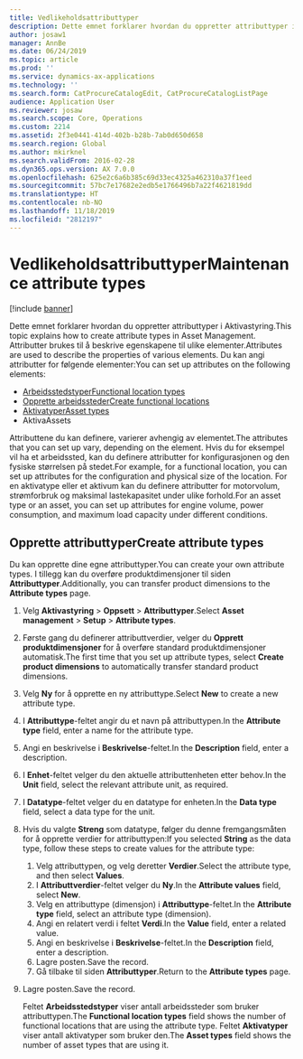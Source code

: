 ```yaml
---
title: Vedlikeholdsattributtyper
description: Dette emnet forklarer hvordan du oppretter attributtyper i Aktivastyring.
author: josaw1
manager: AnnBe
ms.date: 06/24/2019
ms.topic: article
ms.prod: ''
ms.service: dynamics-ax-applications
ms.technology: ''
ms.search.form: CatProcureCatalogEdit, CatProcureCatalogListPage
audience: Application User
ms.reviewer: josaw
ms.search.scope: Core, Operations
ms.custom: 2214
ms.assetid: 2f3e0441-414d-402b-b28b-7ab0d650d658
ms.search.region: Global
ms.author: mkirknel
ms.search.validFrom: 2016-02-28
ms.dyn365.ops.version: AX 7.0.0
ms.openlocfilehash: 625e2c6a6b385c69d33ec4325a462310a37f1eed
ms.sourcegitcommit: 57bc7e17682e2edb5e1766496b7a22f4621819dd
ms.translationtype: HT
ms.contentlocale: nb-NO
ms.lasthandoff: 11/18/2019
ms.locfileid: "2812197"
---
```

# <a name="maintenance-attribute-types"></a><span data-ttu-id="091e8-103">Vedlikeholdsattributtyper</span><span class="sxs-lookup"><span data-stu-id="091e8-103">Maintenance attribute types</span></span>

[!include [banner](../../includes/banner.md)]

 

<span data-ttu-id="091e8-104">Dette emnet forklarer hvordan du oppretter attributtyper i Aktivastyring.</span><span class="sxs-lookup"><span data-stu-id="091e8-104">This topic explains how to create attribute types in Asset Management.</span></span> <span data-ttu-id="091e8-105">Attributter brukes til å beskrive egenskapene til ulike elementer.</span><span class="sxs-lookup"><span data-stu-id="091e8-105">Attributes are used to describe the properties of various elements.</span></span> <span data-ttu-id="091e8-106">Du kan angi attributter for følgende elementer:</span><span class="sxs-lookup"><span data-stu-id="091e8-106">You can set up attributes on the following elements:</span></span>

- [<span data-ttu-id="091e8-107">Arbeidsstedstyper</span><span class="sxs-lookup"><span data-stu-id="091e8-107">Functional location types</span></span>](../setup-for-functional-locations/functional-location-types.md)
- [<span data-ttu-id="091e8-108">Opprette arbeidssteder</span><span class="sxs-lookup"><span data-stu-id="091e8-108">Create functional locations</span></span>](../functional-locations/create-functional-locations.md)
- [<span data-ttu-id="091e8-109">Aktivatyper</span><span class="sxs-lookup"><span data-stu-id="091e8-109">Asset types</span></span>](../setup-for-objects/object-types.md)
- <span data-ttu-id="091e8-110">Aktiva</span><span class="sxs-lookup"><span data-stu-id="091e8-110">Assets</span></span>

<span data-ttu-id="091e8-111">Attributtene du kan definere, varierer avhengig av elementet.</span><span class="sxs-lookup"><span data-stu-id="091e8-111">The attributes that you can set up vary, depending on the element.</span></span> <span data-ttu-id="091e8-112">Hvis du for eksempel vil ha et arbeidssted, kan du definere attributter for konfigurasjonen og den fysiske størrelsen på stedet.</span><span class="sxs-lookup"><span data-stu-id="091e8-112">For example, for a functional location, you can set up attributes for the configuration and physical size of the location.</span></span> <span data-ttu-id="091e8-113">For en aktivatype eller et aktivum kan du definere attributter for motorvolum, strømforbruk og maksimal lastekapasitet under ulike forhold.</span><span class="sxs-lookup"><span data-stu-id="091e8-113">For an asset type or an asset, you can set up attributes for engine volume, power consumption, and maximum load capacity under different conditions.</span></span>

## <a name="create-attribute-types"></a><span data-ttu-id="091e8-114">Opprette attributtyper</span><span class="sxs-lookup"><span data-stu-id="091e8-114">Create attribute types</span></span>

<span data-ttu-id="091e8-115">Du kan opprette dine egne attributtyper.</span><span class="sxs-lookup"><span data-stu-id="091e8-115">You can create your own attribute types.</span></span> <span data-ttu-id="091e8-116">I tillegg kan du overføre produktdimensjoner til siden **Attributtyper**.</span><span class="sxs-lookup"><span data-stu-id="091e8-116">Additionally, you can transfer product dimensions to the **Attribute types** page.</span></span>

1. <span data-ttu-id="091e8-117">Velg **Aktivastyring** \> **Oppsett** \> **Attributtyper**.</span><span class="sxs-lookup"><span data-stu-id="091e8-117">Select **Asset management** \> **Setup** \> **Attribute types**.</span></span>
2. <span data-ttu-id="091e8-118">Første gang du definerer attributtverdier, velger du **Opprett produktdimensjoner** for å overføre standard produktdimensjoner automatisk.</span><span class="sxs-lookup"><span data-stu-id="091e8-118">The first time that you set up attribute types, select **Create product dimensions** to automatically transfer standard product dimensions.</span></span>
3. <span data-ttu-id="091e8-119">Velg **Ny** for å opprette en ny attributtype.</span><span class="sxs-lookup"><span data-stu-id="091e8-119">Select **New** to create a new attribute type.</span></span>
4. <span data-ttu-id="091e8-120">I **Attributtype**-feltet angir du et navn på attributtypen.</span><span class="sxs-lookup"><span data-stu-id="091e8-120">In the **Attribute type** field, enter a name for the attribute type.</span></span>
5. <span data-ttu-id="091e8-121">Angi en beskrivelse i **Beskrivelse**-feltet.</span><span class="sxs-lookup"><span data-stu-id="091e8-121">In the **Description** field, enter a description.</span></span>
6. <span data-ttu-id="091e8-122">I **Enhet**-feltet velger du den aktuelle attributtenheten etter behov.</span><span class="sxs-lookup"><span data-stu-id="091e8-122">In the **Unit** field, select the relevant attribute unit, as required.</span></span>
7. <span data-ttu-id="091e8-123">I **Datatype**-feltet velger du en datatype for enheten.</span><span class="sxs-lookup"><span data-stu-id="091e8-123">In the **Data type** field, select a data type for the unit.</span></span>
8. <span data-ttu-id="091e8-124">Hvis du valgte **Streng** som datatype, følger du denne fremgangsmåten for å opprette verdier for attributtypen:</span><span class="sxs-lookup"><span data-stu-id="091e8-124">If you selected **String** as the data type, follow these steps to create values for the attribute type:</span></span>

    1. <span data-ttu-id="091e8-125">Velg attributtypen, og velg deretter **Verdier**.</span><span class="sxs-lookup"><span data-stu-id="091e8-125">Select the attribute type, and then select **Values**.</span></span>
    2. <span data-ttu-id="091e8-126">I **Attributtverdier**-feltet velger du **Ny**.</span><span class="sxs-lookup"><span data-stu-id="091e8-126">In the **Attribute values** field, select **New**.</span></span>
    3. <span data-ttu-id="091e8-127">Velg en attributtype (dimensjon) i **Attributtype**-feltet.</span><span class="sxs-lookup"><span data-stu-id="091e8-127">In the **Attribute type** field, select an attribute type (dimension).</span></span>
    4. <span data-ttu-id="091e8-128">Angi en relatert verdi i feltet **Verdi**.</span><span class="sxs-lookup"><span data-stu-id="091e8-128">In the **Value** field, enter a related value.</span></span>
    5. <span data-ttu-id="091e8-129">Angi en beskrivelse i **Beskrivelse**-feltet.</span><span class="sxs-lookup"><span data-stu-id="091e8-129">In the **Description** field, enter a description.</span></span>
    6. <span data-ttu-id="091e8-130">Lagre posten.</span><span class="sxs-lookup"><span data-stu-id="091e8-130">Save the record.</span></span>
    7. <span data-ttu-id="091e8-131">Gå tilbake til siden **Attributtyper**.</span><span class="sxs-lookup"><span data-stu-id="091e8-131">Return to the **Attribute types** page.</span></span>

9. <span data-ttu-id="091e8-132">Lagre posten.</span><span class="sxs-lookup"><span data-stu-id="091e8-132">Save the record.</span></span>

    <span data-ttu-id="091e8-133">Feltet **Arbeidsstedstyper** viser antall arbeidssteder som bruker attributtypen.</span><span class="sxs-lookup"><span data-stu-id="091e8-133">The **Functional location types** field shows the number of functional locations that are using the attribute type.</span></span> <span data-ttu-id="091e8-134">Feltet **Aktivatyper** viser antall aktivatyper som bruker den.</span><span class="sxs-lookup"><span data-stu-id="091e8-134">The **Asset types** field shows the number of asset types that are using it.</span></span>
